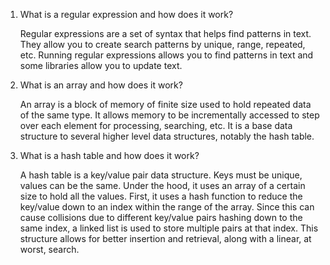 1. What is a regular expression and how does it work?

    Regular expressions are a set of syntax that helps find patterns in text.
    They allow you to create search patterns by unique, range, repeated, etc.
    Running regular expressions allows you to find patterns in text and some
    libraries allow you to update text.

2. What is an array and how does it work?

    An array is a block of memory of finite size used to hold repeated data of
    the same type. It allows memory to be incrementally accessed to step over
    each element for processing, searching, etc. It is a base data structure to 
    several higher level data structures, notably the hash table.

3. What is a hash table and how does it work?

    A hash table is a key/value pair data structure. Keys must be unique, values
    can be the same. Under the hood, it uses an array of a certain size to hold
    all the values. First, it uses a hash function to reduce the key/value down
    to an index within the range of the array. Since this can cause collisions
    due to different key/value pairs hashing down to the same index, a linked 
    list is used to store multiple pairs at that index. This structure allows for
    better insertion and retrieval, along with a linear, at worst, search.